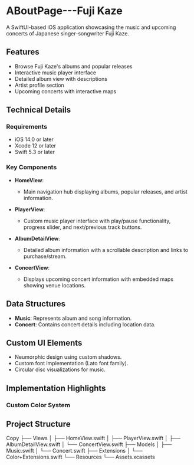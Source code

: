# ABoutPage---Fuji Kaze

A SwiftUI-based iOS application showcasing the music and upcoming concerts of Japanese singer-songwriter Fuji Kaze.

## Features

- Browse Fuji Kaze's albums and popular releases
- Interactive music player interface
- Detailed album view with descriptions
- Artist profile section
- Upcoming concerts with interactive maps

## Technical Details

### Requirements

- iOS 14.0 or later
- Xcode 12 or later
- Swift 5.3 or later

### Key Components

- **HomeView**: 
  - Main navigation hub displaying albums, popular releases, and artist information.

- **PlayerView**: 
  - Custom music player interface with play/pause functionality, progress slider, and next/previous track buttons.

- **AlbumDetailView**: 
  - Detailed album information with a scrollable description and links to purchase/stream.

- **ConcertView**: 
  - Displays upcoming concert information with embedded maps showing venue locations.

## Data Structures

- **Music**: Represents album and song information.
- **Concert**: Contains concert details including location data.

## Custom UI Elements

- Neumorphic design using custom shadows.
- Custom font implementation (Lato font family).
- Circular disc visualizations for music.

## Implementation Highlights

### Custom Color System


## Project Structure
Copy
├── Views
│   ├── HomeView.swift
│   ├── PlayerView.swift
│   ├── AlbumDetailView.swift
│   └── ConcertView.swift
├── Models
│   ├── Music.swift
│   └── Concert.swift
├── Extensions
│   └── Color+Extensions.swift
└── Resources
    └── Assets.xcassets
